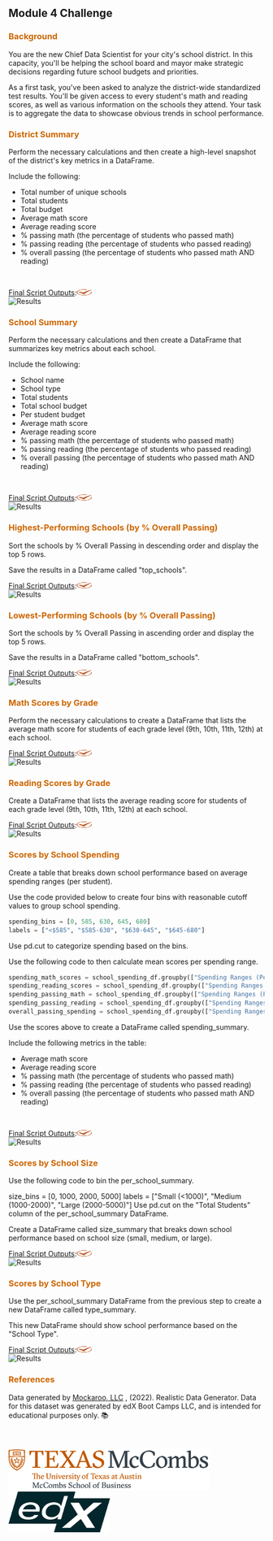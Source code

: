 ## Module 4 Challenge

### <p style="color:#CC6600">Background</p> 

You are the new Chief Data Scientist for your city's school district. In this capacity, you'll be helping the school board and mayor make strategic decisions regarding future school budgets and priorities.  

As a first task, you've been asked to analyze the district-wide standardized test results. You'll be given access to every student's math and reading scores, as well as various information on the schools they attend. Your task is to aggregate the data to showcase obvious trends in school performance.  

### <p style="color:#CC6600">District Summary</p> 

Perform the necessary calculations and then create a high-level snapshot of the district's key metrics in a DataFrame.  

Include the following:
* Total number of unique schools
* Total students
* Total budget
* Average math score
* Average reading score
* % passing math (the percentage of students who passed math)
* % passing reading (the percentage of students who passed reading)
* % overall passing (the percentage of students who passed math AND reading)  
<br>

<ins>Final Script Outputs</ins>:<img src="Images/uta_icon_checkmark.svg" width="30" height="12">  <br>
![Results](Images/Results01.png)
<br>

### <p style="color:#CC6600">School Summary</p> 

Perform the necessary calculations and then create a DataFrame that summarizes key metrics about each school.

Include the following:
* School name
* School type
* Total students
* Total school budget
* Per student budget
* Average math score
* Average reading score
* % passing math (the percentage of students who passed math)
* % passing reading (the percentage of students who passed reading)
* % overall passing (the percentage of students who passed math AND reading)  
<br>

<ins>Final Script Outputs</ins>:<img src="Images/uta_icon_checkmark.svg" width="30" height="12">  <br>
![Results](Images/Results02.png)
<br>

### <p style="color:#CC6600">Highest-Performing Schools (by % Overall Passing)</p> 

Sort the schools by % Overall Passing in descending order and display the top 5 rows.

Save the results in a DataFrame called "top_schools".
<br>

<ins>Final Script Outputs</ins>:<img src="Images/uta_icon_checkmark.svg" width="30" height="12">  <br>
![Results](Images/Results03.png)
<br>

### <p style="color:#CC6600">Lowest-Performing Schools (by % Overall Passing)</p> 

Sort the schools by % Overall Passing in ascending order and display the top 5 rows.

Save the results in a DataFrame called "bottom_schools".
<br>

<ins>Final Script Outputs</ins>:<img src="Images/uta_icon_checkmark.svg" width="30" height="12">  <br>
![Results](Images/Results04.png)
<br>

### <p style="color:#CC6600">Math Scores by Grade</p> 

Perform the necessary calculations to create a DataFrame that lists the average math score for students of each grade level (9th, 10th, 11th, 12th) at each school.
<br>

<ins>Final Script Outputs</ins>:<img src="Images/uta_icon_checkmark.svg" width="30" height="12">  <br>
![Results](Images/Results05.png)
<br>

### <p style="color:#CC6600">Reading Scores by Grade</p> 

Create a DataFrame that lists the average reading score for students of each grade level (9th, 10th, 11th, 12th) at each school.
<br>

<ins>Final Script Outputs</ins>:<img src="Images/uta_icon_checkmark.svg" width="30" height="12">  <br>
![Results](Images/Results06.png)
<br>

### <p style="color:#CC6600">Scores by School Spending</p> 

Create a table that breaks down school performance based on average spending ranges (per student).

Use the code provided below to create four bins with reasonable cutoff values to group school spending.

```python
spending_bins = [0, 585, 630, 645, 680]
labels = ["<$585", "$585-630", "$630-645", "$645-680"]
```

Use pd.cut to categorize spending based on the bins.

Use the following code to then calculate mean scores per spending range.

```python
spending_math_scores = school_spending_df.groupby(["Spending Ranges (Per Student)"])["Average Math Score"].mean()
spending_reading_scores = school_spending_df.groupby(["Spending Ranges (Per Student)"])["Average Reading Score"].mean()
spending_passing_math = school_spending_df.groupby(["Spending Ranges (Per Student)"])["% Passing Math"].mean()
spending_passing_reading = school_spending_df.groupby(["Spending Ranges (Per Student)"])["% Passing Reading"].mean()
overall_passing_spending = school_spending_df.groupby(["Spending Ranges (Per Student)"])["% Overall Passing"].mean()
```

Use the scores above to create a DataFrame called spending_summary.

Include the following metrics in the table:
* Average math score
* Average reading score
* % passing math (the percentage of students who passed math)
* % passing reading (the percentage of students who passed reading)
* % overall passing (the percentage of students who passed math AND reading)  
<br>

<ins>Final Script Outputs</ins>:<img src="Images/uta_icon_checkmark.svg" width="30" height="12">  <br>
![Results](Images/Results07.png)
<br>

### <p style="color:#CC6600">Scores by School Size</p> 

Use the following code to bin the per_school_summary.

size_bins = [0, 1000, 2000, 5000]
labels = ["Small (<1000)", "Medium (1000-2000)", "Large (2000-5000)"]
Use pd.cut on the "Total Students" column of the per_school_summary DataFrame.

Create a DataFrame called size_summary that breaks down school performance based on school size (small, medium, or large).
<br>

<ins>Final Script Outputs</ins>:<img src="Images/uta_icon_checkmark.svg" width="30" height="12">  <br>
![Results](Images/Results08.png)
<br>

### <p style="color:#CC6600">Scores by School Type</p> 

Use the per_school_summary DataFrame from the previous step to create a new DataFrame called type_summary.

This new DataFrame should show school performance based on the "School Type".
<br>

<ins>Final Script Outputs</ins>:<img src="Images/uta_icon_checkmark.svg" width="30" height="12">  <br>
![Results](Images/Results09.png)
<br>

### <p style="color:#CC6600">References</p>

Data generated by <a href="https://mockaroo.com" target="_blank">Mockaroo, LLC</a> , (2022). Realistic Data Generator. Data for this dataset was generated by edX Boot Camps LLC, and is intended for educational purposes only.  📚  
<br>
<br>
<br>
![UTlogo](Images/utaustin-mccombs.png)      <img src="Images/edx-logo-elm.svg" width="200" height="80"> 
